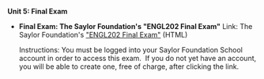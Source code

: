 **Unit 5: Final Exam** <span id="5"></span> 
-   **Final Exam: The Saylor Foundation's "ENGL202 Final Exam"**
    Link: The Saylor Foundation's ["ENGL202 Final
    Exam"](http://school.saylor.org/mod/quiz/view.php?id=1857) (HTML)  
      
     Instructions: You must be logged into your Saylor Foundation School
    account in order to access this <span class="il">exam</span>.  If
    you do not yet have an account, you will be able to create one, free
    of charge, after clicking the link.


